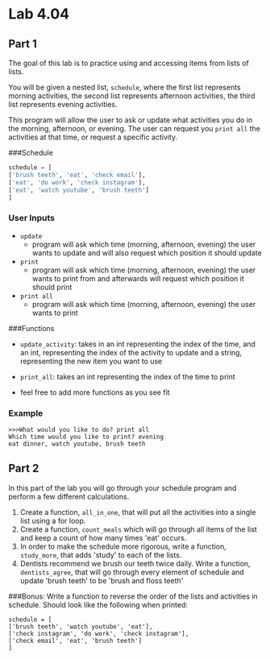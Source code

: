 # Lab 4.04

## Part 1
The goal of this lab is to practice using and accessing items from lists of lists. 

You will be given a nested list, `schedule`, where the first list represents morning activities, the second list represents afternoon activities, the third list represents evening activities. 

This program will allow the user to ask or update what activities you do in the morning, afternoon, or evening. The user can request you `print all` the activities at that time, or request a specific activity.

###Schedule 

```python
schedule = [
['brush teeth', 'eat', 'check email'],
['eat', 'do work', 'check instagram'],
['eat', 'watch youtube', 'brush teeth']
]
```

### User Inputs
* `update`
	* program will ask which time (morning, afternoon, evening) the user wants to update and will also request which position it should update 
* `print` 
	*  program will ask which time (morning, afternoon, evening) the user wants to print from and afterwards will request which position it should print 
* `print all`
	* program will ask which time (morning, afternoon, evening) the user wants to print 	
	
###Functions
* `update_activity`: takes in an int representing the index of the time, and an int, representing the index of the activity to update and a string, representing the new item you want to use 

* `print_all`: takes an int representing the index of the time to print
* feel free to add more functions as you see fit

### Example

```
>>>What would you like to do? print all
Which time would you like to print? evening
eat dinner, watch youtube, brush teeth
```


## Part 2 

In this part of the lab you will go through your schedule program and perform a few different calculations. 

1. Create a function, `all_in_one`, that will put all the activities into a single list using a for loop. 
2. Create a function, `count_meals` which will go through all items of the list and keep a count of how many times 'eat' occurs. 
3. In order to make the schedule more rigorous, write a function, `study_more`, that adds 'study' to each of the lists. 
4. Dentists recommend we brush our teeth twice daily. Write a function, `dentists_agree`, that will go through every element of schedule and update 'brush teeth' to be 'brush and floss teeth'

###Bonus: 
Write a function to reverse the order of the lists and activities in schedule. 
Should look like the following when printed: 

```
schedule = [
['brush teeth', 'watch youtube', 'eat'],
['check instagram', 'do work', 'check instagram'],
['check email', 'eat', 'brush teeth']
]
```